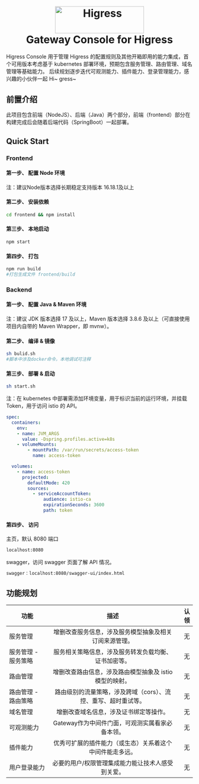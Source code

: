 <h1 align="center">
    <img src="https://img.alicdn.com/imgextra/i2/O1CN01NwxLDd20nxfGBjxmZ_!!6000000006895-2-tps-960-290.png" alt="Higress" width="240" height="72.5">
  <br>
  Gateway Console for Higress
</h1>


Higress Console 用于管理 Higress 的配置规则及其他开箱即用的能力集成，首个可用版本考虑基于 kubernetes 部署环境，预期包含服务管理、路由管理、域名管理等基础能力。
后续规划逐步迭代可观测能力、插件能力、登录管理能力，感兴趣的小伙伴一起 Hi~ gress~

## 前置介绍

此项目包含前端（NodeJS）、后端（Java）两个部分，前端（frontend）部分在构建完成后会随着后端代码（SpringBoot）一起部署。

## Quick Start

### Frontend

#### 第一步、 配置 Node 环境
注：建议Node版本选择长期稳定支持版本 16.18.1及以上

#### 第二步、 安装依赖

```bash
cd frontend && npm install
```

#### 第三步、 本地启动

```bash
npm start
```

#### 第四步、 打包

```bash
npm run build
#打包生成文件 frontend/build
```

### Backend

#### 第一步、 配置 Java & Maven 环境

注：建议 JDK 版本选择 17 及以上，Maven 版本选择 3.8.6 及以上（可直接使用项目内自带的 Maven Wrapper，即 mvnw）。

#### 第二步、 编译 & 镜像

```bash
sh bulid.sh 
#脚本中涉及docker命令，本地调试可注释
```

#### 第三步、 部署 & 启动
```bash
sh start.sh 
```
注：在 kubernetes 中部署需添加环境变量，用于标识当前的运行环境，并挂载 Token，用于访问 istio 的 API。

```yaml
spec:
  containers:
    env:
    - name: JVM_ARGS
      value: -Dspring.profiles.active=k8s
    - volumeMounts:
        - mountPath: /var/run/secrets/access-token
          name: access-token

  volumes:
    - name: access-token
      projected:
        defaultMode: 420
        sources:
          - serviceAccountToken:
              audience: istio-ca
              expirationSeconds: 3600
              path: token
```

#### 第四步、 访问

主页，默认 8080 端口
```html
localhost:8080
```
swagger，访问 swagger 页面了解 API 情况。
```html
swagger：localhost:8080/swagger-ui/index.html
```

## 功能规划

| 功能        |                描述                 |    认领 |
|-----------|:---------------------------------:|------:|
| 服务管理      |    增删改查服务信息，涉及服务模型抽象及相关订阅来源管理。    | 无 |
| 服务管理 - 服务策略 |    服务相关策略信息，涉及服务转发负载均衡、证书加密等。     | 无 |
| 路由管理      |   增删改查路由信息，涉及路由模型抽象及 istio 模型的映射。   | 无 |
| 路由管理 - 路由策略 | 路由级别的流量策略，涉及跨域（cors）、流控、重写、超时重试等。 | 无 |
| 域名管理      |        增删改查域名信息，涉及证书绑定等操作。        |     无 |
| 可观测能力     |    Gateway作为中间件门面，可观测实属看家必备本领。    |     无 |
| 插件能力      |   优秀可扩展的插件能力（或生态）关系着这个中间件能走多远。    |    无 |
| 用户登录能力    |     必要的用户/权限管理集成能力能让技术人感受到关爱。     |    无 |
